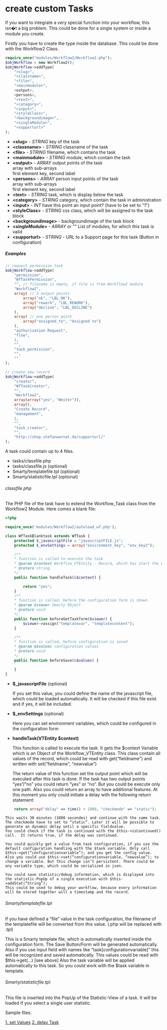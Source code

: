 create custom Tasks
=========================================

If you want to integrate a very special function into your workflow, this isn�t a big problem.
This could be done for a single system or inside a module you create.

Firstly you have to create the type inside the database.
This could be done with the Workflow2 Class.

```php
require_once("modules/Workflow2/Workflow2.php");
$objWorkflow = new Workflow2();
$objWorkflow->addType(
    "<slug>",
    "<classname>",
    "<file>",
    "<mainmodule>",
    <output>,
    <persons>,
    "<text>",
    "<category>",
    "<input>",
    "<styleClass>",
    "<backgroundimage>",
    "<singleModule>",
    "<supporturl>"
);
```

- **\<slug>** - *STRING* key of the task  
- **\<classname>** - *STRING* classname of the task  
- **\<file>** - *STRING* filename, which contains the task  
- **\<mainmodule>** - *STRING* module, which contain the task  
- **\<output>** - *ARRAY* output points of the task  
	array with sub-arrays  
	first element key, second label  
- **\<persons>** - *ARRAY* person input points  of the task  
	array with sub-arrays  
	first element key, second label  
- **\<text>** - *STRING* task, which is display below the task  
- **\<category>** - *STRING* category, which contain the task in administration  
- **\<input>** - *INT* have this point an input point? (have to be set to "1")  
- **\<styleClass>** - *STRING* css class, which will be assigned to the task block  
- **\<backgroundimage>** - backgroundimage of the task block  
- **\<singleModule>** - *ARRAY* or "" List of modules,  for which this task is valid  
- **\<supporturl>** - *STRING* - URL to a Support page for this task (Button in configuration)  

##### Examples 
```php
// request permission task
$objWorkflow->addType(
    "permission",
    "WfTaskPermission",
    "", // filename is empty, if file is from Workflow2 module
    "Workflow2",
    array( // 3 output points
        array("ok", "LBL_OK"),
        array("rework", "LBL_REWORK"),
        array("decline", "LBL_DECLINE")
    ),
    array( // one person point
        array("assigned_to", "Assigned to")
    ),
    "authorization Request",
    "flow",
    1,
    "",
    "task_permission",
    "",
    ""
);

// create new record
$objWorkflow->addType(
    "creator",
    "WfTaskCreator",
    "",
    "Workflow2",
    array(array("yes", "Weiter")),
    array(),
    "Create Record",
    "management",
    1,
    "",
    "task_creator",
    "",
    "http://shop.stefanwarnat.de/supporturl/"
);
```

A task could contain up to 4 files.

 - tasks/classfile.php
 - tasks/classfile.js (optional)
 - Smarty/templatefile.tpl (optional)
 - Smarty/statisticfile.tpl  (optional)
 
 
###### classfile.php

The PHP file of the task have to extend the Workflow_Task class from the Workflow2 Module. Here comes a blank file:

```php
<?php

require_once('modules/Workflow2/autoload_wf.php');

class WfTaskBlanktask extends WfTask {
	protected $_javascriptFile = "javascriptFILE.js";
	protected $_envSettings = array("environment_key", "env_key2");

	/**
	* function is called to execute the task
	* @param $context Workflow_VTEntity - Record, which has start the Workflow
	* @return string
	*/
	public function handleTask(&$context) {

		return "yes";
	}
	/**
	* function is called, before the configuration form is shown
	* @param $viewer Smarty Object
	* @return void
	*/
	public function beforeGetTaskform($viewer) {
		$viewer->assign("templatevar", "templatecontent");
	}

	/**
	* function is called, before configuration is saved
	* @param &$values configuration values
	* @return void
	*/
	public function beforeSave(&$values) {

	}
}
```

 - **$_javascriptFile** (optional)  

	If you set this value, you could define the name of the javascript file, which could be loaded automatically. It will be checked if this file exist and if yes, it will be included.

 - **$_envSettings** (optional)  

	Here you can set environment variables, which could be configured in the configuration form

 - **handleTask(VTEntity $context)**  

	This function is called to execute the task. It gets the $context Variable which is an Object of the Workflow_VTEntity class. This class contain all values of the record, which could be read with get(“fieldname”) and written with set(“fieldname”, “newvalue”)

	The return value of this function set the output point which will be executed after this task is done.
	If the task has two output points “yes”/”no” you could return “yes” or “no”. But you could be execute only one path.
	Also you could return an array to have additional features.
	At this moment you only could initiate a delay with the following return statement:
```php
	return array("delay" => time() + 1800, "checkmode" => "static");
```
	This waits 30 minutes (1800 secondes) and continue with the same task. The checkmode have to set to “static”. Later it will be possible to generate an dynamic delay until a specific fieldvalue.
	You could check if the task is continued with the $this->isContinued() call.  It returns true, if the delay was continued.

	You could quickly get a value from task configuration, if you use the default configuration handling with the $task variable. Only call $this->get(“configurationvariable”); and you get the config value. Also you could use $this->set(“configurationvariable, “newvalue”); to change a variable. But this change isn’t persistent. There could be any variable type, which could be serialized in json.

	You could save statistic/debug information, which is displayed into the statistic-PopUp of a single execution with $this->addStat(“String”);
	This could be used to debug your workflow, because every information will be stored together will a timestamp and the record.
	
###### Smarty/templatefile.tpl
If you have defined a “file” value in the task configuration, the filename of the templatefile will be converted from this value. (.php will be replaced with .tpl)

This is a Smarty template file, which is automatically inserted inside the configuration form. The Save Button/Form will be generated automatically. Also if you use input field with names like “task[configurationvariable]” this will be recognized and saved automatically. This values could be read with $this->get(…) [see above]
Also the task variable will be applied automatically to this task. So you could work with the $task variable in template.

###### Smarty/statisticfile.tpl
This file is inserted into the PopUp of the Statistic-View of a task. It will be loaded if you select a single user statistic.
	
	
Sample files:

[1. set Values](examples/WfTaskSetter.php)
[2. delay Task](examples/WfTaskDelay.php)
